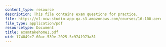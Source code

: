 ```yaml
---
content_type: resource
description: This file contains exam questions for practice.
file: https://ol-ocw-studio-app-qa.s3.amazonaws.com/courses/16-100-aerodynamics-fall-2005/174849c760ac539e20255c9741973a31_examtakehome1.pdf
file_type: application/pdf
resourcetype: Document
title: examtakehome1.pdf
uid: 174849c7-60ac-539e-2025-5c9741973a31
---
```

